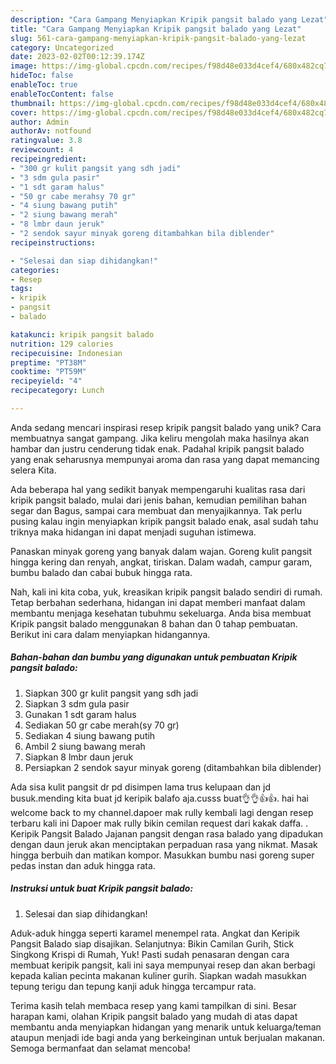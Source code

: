 ```yaml
---
description: "Cara Gampang Menyiapkan Kripik pangsit balado yang Lezat"
title: "Cara Gampang Menyiapkan Kripik pangsit balado yang Lezat"
slug: 561-cara-gampang-menyiapkan-kripik-pangsit-balado-yang-lezat
category: Uncategorized
date: 2023-02-02T00:12:39.174Z
image: https://img-global.cpcdn.com/recipes/f98d48e033d4cef4/680x482cq70/kripik-pangsit-balado-foto-resep-utama.jpg
hideToc: false
enableToc: true
enableTocContent: false
thumbnail: https://img-global.cpcdn.com/recipes/f98d48e033d4cef4/680x482cq70/kripik-pangsit-balado-foto-resep-utama.jpg
cover: https://img-global.cpcdn.com/recipes/f98d48e033d4cef4/680x482cq70/kripik-pangsit-balado-foto-resep-utama.jpg
author: Admin
authorAv: notfound
ratingvalue: 3.8
reviewcount: 4
recipeingredient:
- "300 gr kulit pangsit yang sdh jadi"
- "3 sdm gula pasir"
- "1 sdt garam halus"
- "50 gr cabe merahsy 70 gr"
- "4 siung bawang putih"
- "2 siung bawang merah"
- "8 lmbr daun jeruk"
- "2 sendok sayur minyak goreng ditambahkan bila diblender"
recipeinstructions:

- "Selesai dan siap dihidangkan!"
categories:
- Resep
tags:
- kripik
- pangsit
- balado

katakunci: kripik pangsit balado 
nutrition: 129 calories
recipecuisine: Indonesian
preptime: "PT38M"
cooktime: "PT59M"
recipeyield: "4"
recipecategory: Lunch

---
```





Anda sedang mencari inspirasi resep kripik pangsit balado yang unik? Cara membuatnya sangat gampang. Jika keliru mengolah maka hasilnya akan hambar dan justru cenderung tidak enak. Padahal kripik pangsit balado yang enak seharusnya mempunyai aroma dan rasa yang dapat memancing selera Kita.





Ada beberapa hal yang sedikit banyak mempengaruhi kualitas rasa dari kripik pangsit balado, mulai dari jenis bahan, kemudian pemilihan bahan segar dan Bagus, sampai cara membuat dan menyajikannya. Tak perlu pusing kalau ingin menyiapkan kripik pangsit balado enak,      asal sudah tahu triknya maka hidangan ini dapat menjadi suguhan istimewa.














Panaskan minyak goreng yang banyak dalam wajan. Goreng kulit pangsit hingga kering dan renyah, angkat, tiriskan. Dalam wadah, campur garam, bumbu balado dan cabai bubuk hingga rata.






Nah, kali ini kita coba, yuk, kreasikan kripik pangsit balado sendiri di rumah. Tetap berbahan sederhana, hidangan ini dapat memberi manfaat dalam membantu menjaga kesehatan tubuhmu sekeluarga. Anda bisa membuat Kripik pangsit balado menggunakan 8 bahan dan 0 tahap pembuatan. Berikut ini cara dalam menyiapkan hidangannya.

<!--inarticleads1-->

##### Bahan-bahan dan bumbu yang digunakan untuk pembuatan Kripik pangsit balado:

1. Siapkan 300 gr kulit pangsit yang sdh jadi
1. Siapkan 3 sdm gula pasir
1. Gunakan 1 sdt garam halus
1. Sediakan 50 gr cabe merah(sy 70 gr)
1. Sediakan 4 siung bawang putih
1. Ambil 2 siung bawang merah
1. Siapkan 8 lmbr daun jeruk
1. Persiapkan 2 sendok sayur minyak goreng (ditambahkan bila diblender)


Ada sisa kulit pangsit dr pd disimpen lama trus kelupaan dan jd busuk.mending kita buat jd keripik balafo aja.cusss buat👌👌👍👍. hai hai welcome back to my channel.dapoer mak rully kembali lagi dengan resep terbaru kali ini Dapoer mak rully bikin cemilan request dari kakak daffa. . Keripik Pangsit Balado Jajanan pangsit dengan rasa balado yang dipadukan dengan daun jeruk akan menciptakan perpaduan rasa yang nikmat. Masak hingga berbuih dan matikan kompor. Masukkan bumbu nasi goreng super pedas instan dan aduk hingga rata. 

<!--inarticleads2-->

##### Instruksi untuk buat Kripik pangsit balado:


1. Selesai dan siap dihidangkan!

Aduk-aduk hingga seperti karamel menempel rata. Angkat dan Keripik Pangsit Balado siap disajikan. Selanjutnya: Bikin Camilan Gurih, Stick Singkong Krispi di Rumah, Yuk! Pasti sudah penasaran dengan cara membuat keripik pangsit, kali ini saya mempunyai resep dan akan berbagi kepada kalian pecinta makanan kuliner gurih. Siapkan wadah masukkan tepung terigu dan tepung kanji aduk hingga tercampur rata. 

Terima kasih telah membaca resep yang kami tampilkan di sini. Besar harapan kami, olahan Kripik pangsit balado yang mudah di atas dapat membantu anda menyiapkan hidangan yang menarik untuk keluarga/teman ataupun menjadi ide bagi anda yang berkeinginan untuk berjualan makanan. Semoga bermanfaat dan selamat mencoba!
